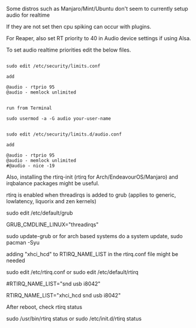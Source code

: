 Some distros such as Manjaro/Mint/Ubuntu don't seem to currently setup audio for realtime 

If they are not set then cpu spiking can occur with plugins.

For Reaper, also set RT priority to 40 in Audio device settings if using Alsa.

To set audio realtime priorities edit the below files.

```

sudo edit /etc/security/limits.conf

add

@audio - rtprio 95
@audio - memlock unlimited

```

```

run from Terminal

sudo usermod -a -G audio your-user-name

```

```

sudo edit /etc/security/limits.d/audio.conf

add

@audio - rtprio 95
@audio - memlock unlimited
#@audio - nice -19

```

Also, installing the rtirq-init (rtirq for Arch/EndeavourOS/Manjaro) and irqbalance packages might be useful.

rtirq is enabled when threadirqs is added to grub (applies to generic, lowlatency, liquorix and zen kernels)

sudo edit /etc/default/grub 

GRUB_CMDLINE_LINUX="threadirqs"

sudo update-grub or for arch based systems do a system update, sudo pacman -Syu

adding "xhci_hcd" to RTIRQ_NAME_LIST in the rtirq.conf file might be needed

sudo edit /etc/rtirq.conf 
or sudo edit /etc/default/rtirq

#RTIRQ_NAME_LIST="snd usb i8042"

RTIRQ_NAME_LIST="xhci_hcd snd usb i8042"

After reboot, check rtirq status

sudo /usr/bin/rtirq status
or sudo /etc/init.d/rtirq status
